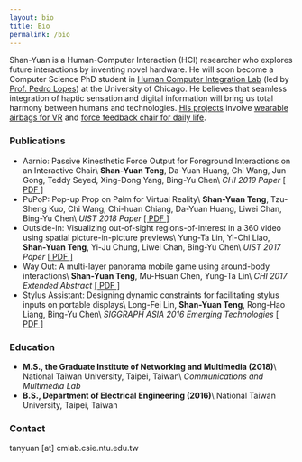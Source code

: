 ```yaml
---
layout: bio
title: Bio
permalink: /bio
---
```


Shan-Yuan is a Human-Computer Interaction (HCI) researcher who explores future interactions by inventing novel hardware. He will soon become a Computer Science PhD student in [Human Computer Integration Lab](http://hci.cs.uchicago.edu/) (led by [Prof. Pedro Lopes](http://plopes.org)) at the University of Chicago. He believes that seamless integration of haptic sensation and digital information will bring us total harmony between humans and technologies. [His projects](/projects/) involve [wearable airbags for VR](/projects/pupop) and [force feedback chair for daily life](/projects/aarnio).

### Publications

* Aarnio: Passive Kinesthetic Force Output for Foreground Interactions on an Interactive Chair\\
**Shan-Yuan Teng**, Da-Yuan Huang, Chi Wang, Jun Gong, Teddy Seyed, Xing-Dong Yang, Bing-Yu Chen\\
_CHI 2019 Paper_ [[ PDF ]](/projects/aarnio/aarnio_chi19.pdf)
* PuPoP: Pop-up Prop on Palm for Virtual Reality\\
**Shan-Yuan Teng**, Tzu-Sheng Kuo, Chi Wang, Chi-huan Chiang, Da-Yuan Huang, Liwei Chan, Bing-Yu Chen\\
_UIST 2018 Paper_ [[ PDF ]](/projects/pupop/pupop_uist18.pdf)
* Outside-In: Visualizing out-of-sight regions-of-interest in a 360 video using spatial picture-in-picture previews\\
Yung-Ta Lin, Yi-Chi Liao, **Shan-Yuan Teng**, Yi-Ju Chung, Liwei Chan, Bing-Yu Chen\\
_UIST 2017 Paper_ [[ PDF ]](/projects/outsidein/outsidein_uist_17.pdf)
* Way Out: A multi-layer panorama mobile game using around-body interactions\\
**Shan-Yuan Teng**, Mu-Hsuan Chen, Yung-Ta Lin\\
_CHI 2017 Extended Abstract_ [[ PDF ]](/projects/wayout/wayout_chi_2017_sgc.pdf)
* Stylus Assistant: Designing dynamic constraints for facilitating stylus inputs on portable displays\\
Long-Fei Lin, **Shan-Yuan Teng**, Rong-Hao Liang, Bing-Yu Chen\\
_SIGGRAPH ASIA 2016 Emerging Technologies_ [[ PDF ]](/projects/stylus/SA16SA_v2.pdf)


### Education

* **M.S., the Graduate Institute of Networking and Multimedia (2018)**\\
National Taiwan University, Taipei, Taiwan\\
_Communications and Multimedia Lab_
* **B.S., Department of Electrical Engineering (2016)**\\
National Taiwan University, Taipei, Taiwan

### Contact

tanyuan [at] cmlab.csie.ntu.edu.tw
